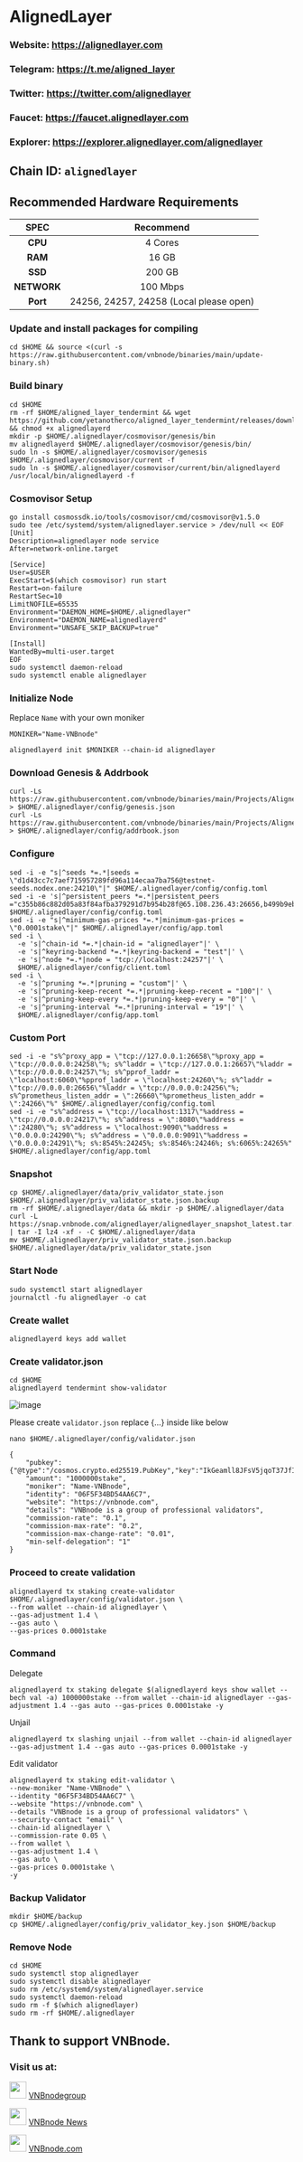 # AlignedLayer

### Website: https://alignedlayer.com

### Telegram: https://t.me/aligned_layer

### Twitter: https://twitter.com/alignedlayer

### Faucet: https://faucet.alignedlayer.com

### Explorer: https://explorer.alignedlayer.com/alignedlayer

## Chain ID: `alignedlayer`

## Recommended Hardware Requirements

|   SPEC      |       Recommend          |
| :---------: | :-----------------------:|
|   **CPU**   |        4 Cores           |
|   **RAM**   |        16 GB             |
|   **SSD**   |        200 GB            |
| **NETWORK** |        100 Mbps          |
|   **Port**  | 24256, 24257, 24258 (Local please open)|

### Update and install packages for compiling
```
cd $HOME && source <(curl -s https://raw.githubusercontent.com/vnbnode/binaries/main/update-binary.sh)
```

### Build binary
```
cd $HOME
rm -rf $HOME/aligned_layer_tendermint && wget https://github.com/yetanotherco/aligned_layer_tendermint/releases/download/v0.1.0/alignedlayerd && chmod +x alignedlayerd
mkdir -p $HOME/.alignedlayer/cosmovisor/genesis/bin
mv alignedlayerd $HOME/.alignedlayer/cosmovisor/genesis/bin/
sudo ln -s $HOME/.alignedlayer/cosmovisor/genesis $HOME/.alignedlayer/cosmovisor/current -f
sudo ln -s $HOME/.alignedlayer/cosmovisor/current/bin/alignedlayerd /usr/local/bin/alignedlayerd -f
```

### Cosmovisor Setup
```
go install cosmossdk.io/tools/cosmovisor/cmd/cosmovisor@v1.5.0
sudo tee /etc/systemd/system/alignedlayer.service > /dev/null << EOF
[Unit]
Description=alignedlayer node service
After=network-online.target
 
[Service]
User=$USER
ExecStart=$(which cosmovisor) run start
Restart=on-failure
RestartSec=10
LimitNOFILE=65535
Environment="DAEMON_HOME=$HOME/.alignedlayer"
Environment="DAEMON_NAME=alignedlayerd"
Environment="UNSAFE_SKIP_BACKUP=true"
 
[Install]
WantedBy=multi-user.target
EOF
sudo systemctl daemon-reload
sudo systemctl enable alignedlayer
```

### Initialize Node
Replace `Name` with your own moniker
```
MONIKER="Name-VNBnode"
```
```
alignedlayerd init $MONIKER --chain-id alignedlayer
```
### Download Genesis & Addrbook
```
curl -Ls https://raw.githubusercontent.com/vnbnode/binaries/main/Projects/AlignedLayer/genesis.json > $HOME/.alignedlayer/config/genesis.json
curl -Ls https://raw.githubusercontent.com/vnbnode/binaries/main/Projects/AlignedLayer/addrbook.json > $HOME/.alignedlayer/config/addrbook.json
```

### Configure
```
sed -i -e "s|^seeds *=.*|seeds = \"d1d43cc7c7aef715957289fd96a114ecaa7ba756@testnet-seeds.nodex.one:24210\"|" $HOME/.alignedlayer/config/config.toml
sed -i -e 's|^persistent_peers *=.*|persistent_peers ="c355b86c882d05a83f84afba379291d7b954b28f@65.108.236.43:26656,b499b9eb88c1c78ae25fdc7c390090f7542160eb@167.235.12.38:26656,18e1adeadb8cc596375e4212288fcd00690df067@213.199.48.195:26656,d5f2890998932efb906eaa0070030ef3b5480a72@176.57.150.2:24256,6190cd77e6f17763fa6553f355bb4c8088560068@62.171.130.196:24256,68f7bbbeaa79fe5d1043d67f0ad75c03fce8d078@109.199.118.239:24256,2514706bb8a168d3e12e07c66e37a9b585abeeb4@37.60.232.236:24256,25442ec0368efe312539bf6b7bc8b436241497f9@62.171.130.220:24256"|' $HOME/.alignedlayer/config/config.toml
sed -i -e "s|^minimum-gas-prices *=.*|minimum-gas-prices = \"0.0001stake\"|" $HOME/.alignedlayer/config/app.toml
sed -i \
  -e 's|^chain-id *=.*|chain-id = "alignedlayer"|' \
  -e 's|^keyring-backend *=.*|keyring-backend = "test"|' \
  -e 's|^node *=.*|node = "tcp://localhost:24257"|' \
  $HOME/.alignedlayer/config/client.toml
sed -i \
  -e 's|^pruning *=.*|pruning = "custom"|' \
  -e 's|^pruning-keep-recent *=.*|pruning-keep-recent = "100"|' \
  -e 's|^pruning-keep-every *=.*|pruning-keep-every = "0"|' \
  -e 's|^pruning-interval *=.*|pruning-interval = "19"|' \
  $HOME/.alignedlayer/config/app.toml
```

### Custom Port
```
sed -i -e "s%^proxy_app = \"tcp://127.0.0.1:26658\"%proxy_app = \"tcp://0.0.0.0:24258\"%; s%^laddr = \"tcp://127.0.0.1:26657\"%laddr = \"tcp://0.0.0.0:24257\"%; s%^pprof_laddr = \"localhost:6060\"%pprof_laddr = \"localhost:24260\"%; s%^laddr = \"tcp://0.0.0.0:26656\"%laddr = \"tcp://0.0.0.0:24256\"%; s%^prometheus_listen_addr = \":26660\"%prometheus_listen_addr = \":24266\"%" $HOME/.alignedlayer/config/config.toml
sed -i -e "s%^address = \"tcp://localhost:1317\"%address = \"tcp://0.0.0.0:24217\"%; s%^address = \":8080\"%address = \":24280\"%; s%^address = \"localhost:9090\"%address = \"0.0.0.0:24290\"%; s%^address = \"0.0.0.0:9091\"%address = \"0.0.0.0:24291\"%; s%:8545%:24245%; s%:8546%:24246%; s%:6065%:24265%" $HOME/.alignedlayer/config/app.toml
```

### Snapshot
```
cp $HOME/.alignedlayer/data/priv_validator_state.json $HOME/.alignedlayer/priv_validator_state.json.backup
rm -rf $HOME/.alignedlayer/data && mkdir -p $HOME/.alignedlayer/data
curl -L https://snap.vnbnode.com/alignedlayer/alignedlayer_snapshot_latest.tar.lz4 | tar -I lz4 -xf - -C $HOME/.alignedlayer/data
mv $HOME/.alignedlayer/priv_validator_state.json.backup $HOME/.alignedlayer/data/priv_validator_state.json
```

### Start Node
```
sudo systemctl start alignedlayer
journalctl -fu alignedlayer -o cat
```

### Create wallet
```
alignedlayerd keys add wallet
```

### Create validator.json
```
cd $HOME
alignedlayerd tendermint show-validator
```

![image](https://github.com/vnbnode/VNBnode-Guides/assets/76662222/b64a2a03-e384-4b8b-b962-22bad6cfe422)

Please create `validator.json` replace {...} inside like below
```
nano $HOME/.alignedlayer/config/validator.json
```
```
{
    "pubkey": {"@type":"/cosmos.crypto.ed25519.PubKey","key":"IkGeamll8JFsV5jqoT37JfI37Ey/viBTZJLvLv8hlF0="},
    "amount": "1000000stake",
    "moniker": "Name-VNBnode",
    "identity": "06F5F34BD54AA6C7",
    "website": "https://vnbnode.com",
    "details": "VNBnode is a group of professional validators",
    "commission-rate": "0.1",
    "commission-max-rate": "0.2",
    "commission-max-change-rate": "0.01",
    "min-self-delegation": "1"
}
```
### Proceed to create validation
```
alignedlayerd tx staking create-validator $HOME/.alignedlayer/config/validator.json \
--from wallet --chain-id alignedlayer \
--gas-adjustment 1.4 \
--gas auto \
--gas-prices 0.0001stake
```

### Command
Delegate
```
alignedlayerd tx staking delegate $(alignedlayerd keys show wallet --bech val -a) 1000000stake --from wallet --chain-id alignedlayer --gas-adjustment 1.4 --gas auto --gas-prices 0.0001stake -y
```
Unjail
```
alignedlayerd tx slashing unjail --from wallet --chain-id alignedlayer --gas-adjustment 1.4 --gas auto --gas-prices 0.0001stake -y
```
Edit validator
```
alignedlayerd tx staking edit-validator \
--new-moniker "Name-VNBnode" \
--identity "06F5F34BD54AA6C7" \
--website "https://vnbnode.com" \
--details "VNBnode is a group of professional validators" \
--security-contact "email" \
--chain-id alignedlayer \
--commission-rate 0.05 \
--from wallet \
--gas-adjustment 1.4 \
--gas auto \
--gas-prices 0.0001stake \
-y
```

### Backup Validator
```
mkdir $HOME/backup
cp $HOME/.alignedlayer/config/priv_validator_key.json $HOME/backup
```

### Remove Node
```
cd $HOME
sudo systemctl stop alignedlayer
sudo systemctl disable alignedlayer
sudo rm /etc/systemd/system/alignedlayer.service
sudo systemctl daemon-reload
sudo rm -f $(which alignedlayer)
sudo rm -rf $HOME/.alignedlayer
```

## Thank to support VNBnode.
### Visit us at:

<img src="https://user-images.githubusercontent.com/50621007/183283867-56b4d69f-bc6e-4939-b00a-72aa019d1aea.png" width="30"/> <a href="https://t.me/VNBnodegroup" target="_blank">VNBnodegroup</a>

<img src="https://user-images.githubusercontent.com/50621007/183283867-56b4d69f-bc6e-4939-b00a-72aa019d1aea.png" width="30"/> <a href="https://t.me/Vnbnode" target="_blank">VNBnode News</a>

<img src="https://github.com/vnbnode/binaries/blob/main/Logo/VNBnode.jpg" width="30"/> <a href="https://VNBnode.com" target="_blank">VNBnode.com</a>
